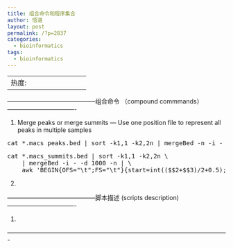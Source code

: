 ```yaml
---
title: 组合命令和程序集合
author: 悟道
layout: post
permalink: /?p=2837
categories:
  - bioinformatics
tags:
  - bioinformatics
---
```

<table>
  <tr cellpadding=0><td>
    热度:
  </td><td cellpadding=0><img src='http://210.75.224.29/wordpress/wp-content/plugins/statpresscn/images/sun.gif' width=10 height=10 border=0 /></td><td cellpadding=0><img src='http://210.75.224.29/wordpress/wp-content/plugins/statpresscn/images/sun_dark.gif' width=10 height=10 border=0 /></td><td cellpadding=0><img src='http://210.75.224.29/wordpress/wp-content/plugins/statpresscn/images/sun_dark.gif' width=10 height=10 border=0 /></td><td cellpadding=0><img src='http://210.75.224.29/wordpress/wp-content/plugins/statpresscn/images/sun_dark.gif' width=10 height=10 border=0 /></td><td cellpadding=0><img src='http://210.75.224.29/wordpress/wp-content/plugins/statpresscn/images/sun_dark.gif' width=10 height=10 border=0 /></td></tr>
</table>

&#8212;&#8212;&#8212;&#8212;&#8212;&#8212;&#8212;&#8212;&#8212;&#8212;&#8212;&#8212;&#8212;&#8212;&#8211;组合命令 （compound commmands）&#8212;&#8212;&#8212;&#8212;&#8212;&#8212;&#8212;&#8212;&#8212;&#8212;&#8212;-  
1. Merge peaks or merge summits &#8212; Use one position file to represent all peaks in multiple samples

<pre class="brush: bash; title: Merge peaks; notranslate" title="Merge peaks">cat *.macs_peaks.bed | sort -k1,1 -k2,2n | mergeBed -n -i - | awk 'BEGIN{OFS="\t";FS="\t"}{$4="Merged_"$4"_"FNR; print $0}' &gt;merged.macs_peaks.bed
</pre>

<pre class="brush: bash; title: Merge summits; notranslate" title="Merge summits">cat *.macs_summits.bed | sort -k1,1 -k2,2n \
    | mergeBed -i - -d 1000 -n | \
    awk 'BEGIN{OFS="\t";FS="\t"}{start=int(($$2+$$3)/2+0.5); $$2=start;$$3=start+1; $4="Merged_"$4"_"FNR; print $$0}' &gt;merged.macs_summits.bed
</pre>

2.

&#8212;&#8212;&#8212;&#8212;&#8212;&#8212;&#8212;&#8212;&#8212;&#8212;&#8212;&#8212;&#8212;&#8212;&#8211;脚本描述 (scripts description) &#8212;&#8212;&#8212;&#8212;&#8212;&#8212;&#8212;&#8212;&#8212;&#8212;&#8212;-

1.

&#8212;&#8212;&#8212;&#8212;&#8212;&#8212;&#8212;&#8212;&#8212;&#8212;&#8212;&#8212;&#8212;&#8212;&#8212;&#8212;&#8212;&#8212;&#8212;&#8212;&#8212;&#8212;&#8212;&#8212;&#8212;&#8212;&#8212;&#8212;&#8212;&#8212;&#8212;&#8212;&#8212;&#8212;&#8212;&#8212;-
